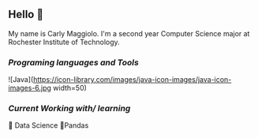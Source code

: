 ##  Hello :wave:

My name is Carly Maggiolo. I'm a second year Computer Science major at Rochester Institute of Technology.
###  *Programing languages and Tools*
![Java](https://icon-library.com/images/java-icon-images/java-icon-images-6.jpg width=50)
### *Current Working with/ learning*

:high_brightness: Data Science
:high_brightness:Pandas
